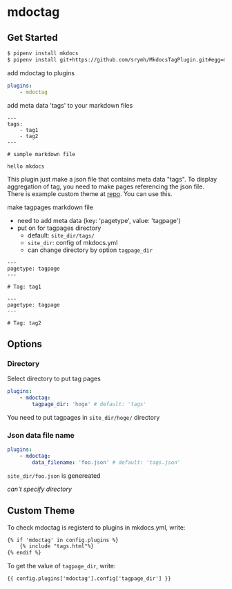 # mdoctag

## Get Started

``` bash
$ pipenv install mkdocs
$ pipenv install git+https://github.com/srymh/MkdocsTagPlugin.git#egg=mdoctag
```

add mdoctag to plugins

``` yaml
plugins:
    - mdoctag
```

add meta data 'tags' to your markdown files

```
---
tags:
    - tag1
    - tag2
---

# sample markdown file

hello mkdocs

```

This plugin just make a json file that contains meta data "tags".
To display aggregation of tag, you need to make pages referencing the json file.  
There is example custom theme at [repo]().
You can use this.

make tagpages markdown file

- need to add meta data (key: 'pagetype', value: 'tagpage')
- put on for tagpages directory
    + default: `site_dir/tags/`
    + `site_dir`: config of mkdocs.yml
    + can change directory by option `tagpage_dir`

```
---
pagetype: tagpage
---

# Tag: tag1

```

```
---
pagetype: tagpage
---

# Tag: tag2

```

## Options

### Directory

Select directory to put tag pages

``` yaml
plugins:
    - mdoctag:
        tagpage_dir: 'hoge' # default: 'tags'
```

You need to put tagpages in `site_dir/hoge/` directory

### Json data file name

``` yaml
plugins:
    - mdoctag:
        data_filename: 'foo.json' # default: 'tags.json'
```

`site_dir/foo.json` is genereated

*can't specify directory*

## Custom Theme

To check mdoctag is registerd to plugins in mkdocs.yml, write:

``` html
{% if 'mdoctag' in config.plugins %}
    {% include "tags.html"%}
{% endif %}
```

To get the value of `tagpage_dir`, write:

``` html
{{ config.plugins['mdoctag'].config['tagpage_dir'] }} 
```
